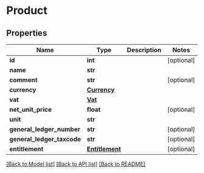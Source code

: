 # Product

## Properties
Name | Type | Description | Notes
------------ | ------------- | ------------- | -------------
**id** | **int** |  | [optional] 
**name** | **str** |  | 
**comment** | **str** |  | [optional] 
**currency** | [**Currency**](Currency.md) |  | 
**vat** | [**Vat**](Vat.md) |  | 
**net_unit_price** | **float** |  | [optional] 
**unit** | **str** |  | 
**general_ledger_number** | **str** |  | [optional] 
**general_ledger_taxcode** | **str** |  | [optional] 
**entitlement** | [**Entitlement**](Entitlement.md) |  | [optional] 

[[Back to Model list]](../README.md#documentation-for-models) [[Back to API list]](../README.md#documentation-for-api-endpoints) [[Back to README]](../README.md)

